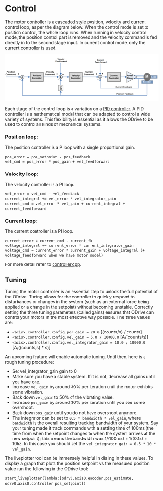 # Control

The motor controller is a cascaded style position, velocity and current control loop, as per the diagram below. When the control mode is set to position control, the whole loop runs. When running in velocity control mode, the position control part is removed and the velocity command is fed directly in to the second stage input. In current control mode, only the current controller is used.

![Cascaded pos vel I loops](controller_with_ff.png)

Each stage of the control loop is a variation on a [PID controller](https://en.wikipedia.org/wiki/PID_controller). A PID controller is a mathematical model that can be adapted to control a wide variety of systems. This flexibility is essential as it allows the ODrive to be used to control all kinds of mechanical systems.

### Position loop:
The position controller is a P loop with a single proportional gain.
```text
pos_error = pos_setpoint - pos_feedback
vel_cmd = pos_error * pos_gain + vel_feedforward
```

### Velocity loop:
The velocity controller is a PI loop.
```text
vel_error = vel_cmd - vel_feedback
current_integral += vel_error * vel_integrator_gain
current_cmd = vel_error * vel_gain + current_integral + current_feedforward
```

### Current loop:
The current controller is a PI loop.
```text
current_error = current_cmd - current_fb
voltage_integral += current_error * current_integrator_gain
voltage_cmd = current_error * current_gain + voltage_integral (+ voltage_feedforward when we have motor model)
```

For more detail refer to [controller.cpp](https://github.com/madcowswe/ODrive/blob/master/Firmware/MotorControl/controller.cpp#L86).
## Tuning
Tuning the motor controller is an essential step to unlock the full potential of the ODrive. Tuning allows for the controller to quickly respond to disturbances or changes in the system (such as an external force being applied or a change in the setpoint) without becoming unstable. Correctly setting the three tuning parameters (called gains) ensures that ODrive can control your motors in the most effective way possible. The three values are:
* `<axis>.controller.config.pos_gain = 20.0` [(counts/s) / counts]
* `<axis>.controller.config.vel_gain = 5.0 / 10000.0` [A/(counts/s)]
* `<axis>.controller.config.vel_integrator_gain = 10.0 / 10000.0` [A/((counts/s) * s)]

An upcoming feature will enable automatic tuning. Until then, here is a rough tuning procedure:
* Set vel_integrator_gain gain to 0
* Make sure you have a stable system. If it is not, decrease all gains until you have one.
* Increase `vel_gain` by around 30% per iteration until the motor exhibits some vibration.
* Back down `vel_gain` to 50% of the vibrating value.
* Increase `pos_gain` by around 30% per iteration until you see some overshoot.
* Back down `pos_gain` until you do not have overshoot anymore.
* The integrator can be set to `0.5 * bandwidth * vel_gain`, where `bandwidth` is the overall resulting tracking bandwidth of your system. Say your tuning made it track commands with a settling time of 100ms (the time from when the setpoint changes to when the system arrives at the new setpoint); this means the bandwidth was 1/(100ms) = 1/(0.1s) = 10hz. In this case you should set the `vel_integrator_gain = 0.5 * 10 * vel_gain`.

The liveplotter tool can be immensely helpful in dialing in these values. To display a graph that plots the position setpoint vs the measured position value run the following in the ODrive tool:

`start_liveplotter(lambda:[odrv0.axis0.encoder.pos_estimate, odrv0.axis0.controller.pos_setpoint])` 
